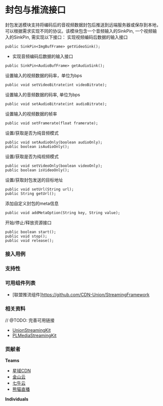 # 封包与推流接口
封包发送模块支持将编码后的音视频数据封包后推送到远端服务器或保存到本地，可以根据需求实现不同的协议。该模块包含一个音频输入的SinkPin, 一个视频输入的SinkPin, 需实现以下接口：
实现视频编码后数据的输入接口
```
public SinkPin<ImgBufFrame> getVideoSink();
```
- 实现音频编码后数据的输入接口

```
public SinkPin<AudioBufFrame> getAudioSink();
```
设置输入的视频数据的码率，单位为bps
```
public void setVideoBitrate(int videoBitrate);
```
设置输入的音频数据的码率, 单位为bps
```
public void setAudioBitrate(int audioBitrate);
```
设置输入的视频数据的帧率
```
public void setFramerate(float framerate);
```
设置/获取是否为纯音频模式
```
public void setAudioOnly(boolean audioOnly);
public boolean isAudioOnly();
```
设置/获取是否为纯视频模式
```
public void setVideoOnly(boolean videoOnly);
public boolean isVideoOnly();
```
设置/获取封包发送的目标地址
```
public void setUrl(String url);
public String getUrl();
```
添加自定义封包的meta信息
```
public void addMetaOption(String key, String value);
```
开始/停止/释放资源接口
```
public boolean start();
public void stop();
public void release();
```

### 接入用例

### 支持性

### 可用组件列表
- [联盟推流组件]https://github.com/CDN-Union/StreamingFramework

### 相关资料
// @TODO: 完善可用链接
- [UnionStreamingKit](/)
- [PLMediaStreamingKit](/)

### 贡献者
**Teams**
- [星域CDN](https://www.xycdn.com/)
- [金山云](http://www.ksyun.com/)
- [七牛云](https://www.qiniu.com/)
- [熊猫直播](https://www.panda.tv/)

**Individuals**
